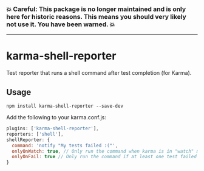 ### :boom: Careful: This package is no longer maintained and is only here for historic reasons. This means you should very likely not use it. You have been warned. :boom:

---

# karma-shell-reporter

Test reporter that runs a shell command after test completion (for Karma).

## Usage

```
npm install karma-shell-reporter --save-dev
```

Add the following to your karma.conf.js:

```js
plugins: ['karma-shell-reporter'],
reporters: ['shell'],
shellReporter: {
  command: 'notify "My tests failed :("',
  onlyOnWatch: true, // Only run the command when karma is in "watch" mode
  onlyOnFail: true // Only run the command if at least one test failed
}
```
